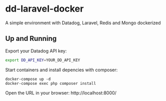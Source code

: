 # dd-laravel-docker
A simple environment with Datadog, Laravel, Redis and Mongo dockerized

## Up and Running

Export your Datadog API key:

```bash
export DD_API_KEY=YOUR_DD_API_KEY
```

Start containers and install depencies with composer:
```docker
docker-compose up -d
docker-compose exec php composer install
```

Open the URL in your browser: http://localhost:8000/